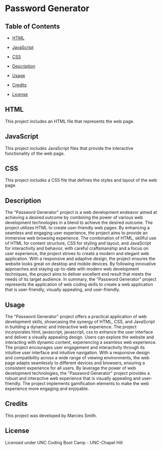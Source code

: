 
# Password Generator

## Table of Contents

- [HTML](#html)
- [JavaScript](#javascript)
- [CSS](#css)

- [Description](#description)
- [Usage](#usage)
- [Credits](#credits)
- [License](#license)

## HTML

This project includes an HTML file that represents the web page.

## JavaScript

This project includes JavaScript files that provide the interactive functionality of the web page.

## CSS

This project includes a CSS file that defines the styles and layout of the web page.

## Description

The "Password Generator" project is a web development endeavor aimed at achieving a desired outcome by combining the power of various web development technologies in a blend to achieve the desired outcome. The project utilizes HTML to create user-friendly web pages. By enhancing a seamless and engaging user experience, the project aims to provide an immersive web browsing experience. The combination of HTML, skillful use of HTML for content structure, CSS for styling and layout, and JavaScript for interactivity and behavior, with careful craftsmanship and a focus on user experience, the project strives to create a modern and elegant web application. With a responsive and adaptive design, the project ensures the website looks great on desktop and mobile devices. By following innovative approaches and staying up-to-date with modern web development techniques, the project aims to deliver excellent end result that meets the needs of its target audience. In summary, the "Password Generator" project represents the application of web coding skills to create a web application that is user-friendly, visually appealing, and user-friendly.

## Usage

The "Password Generator" project offers a practical application of web development skills, showcasing the synergy of HTML, CSS, and JavaScript in building a dynamic and interactive web experience. The project incorporates html, javascript, javascript, css to enhance the user interface and deliver a visually appealing design. Users can explore the website and interacting with dynamic content, experiencing a seamless web experience. The project encourages user engagement and interactivity through its intuitive user interface and intuitive navigation. With a responsive design and compatibility across a wide range of viewing environments, the web page adapts seamlessly to different devices and browsers, ensuring a consistent experience for all users. By leverage the power of web development technologies, the "Password Generator" project provides a robust and interactive web experience that is visually appealing and user-friendly. The project implements gamification elements to make the web experience more engaging and enjoyable. 

## Credits

This project was developed by Marcies Smith.

## License

Licensed under UNC Coding Boot Camp - UNC-Chapel Hill
